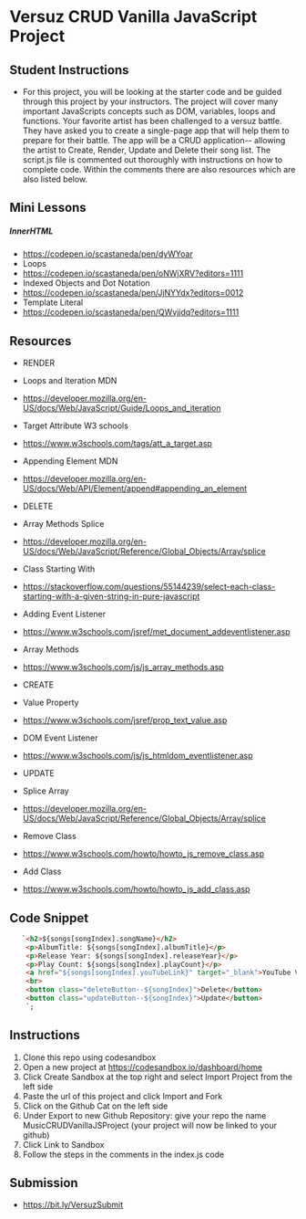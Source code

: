 # Versuz CRUD Vanilla JavaScript Project

## Student Instructions

- For this project, you will be looking at the starter code and be guided through this project by your instructors. The project will cover many important JavaScripts concepts such as DOM, variables, loops and functions. Your favorite artist has been challenged to a versuz battle. They have asked you to create a single-page app that will help them to prepare for their battle. The app will be a CRUD application-- allowing the artist to Create, Render, Update and Delete their song list. The script.js file is commented out thoroughly with instructions on how to complete code. Within the comments there are also resources which are also listed below. 

## Mini Lessons 
##### InnerHTML
- https://codepen.io/scastaneda/pen/dyWYoar
- Loops 
- https://codepen.io/scastaneda/pen/oNWjXRV?editors=1111
- Indexed Objects and Dot Notation
- https://codepen.io/scastaneda/pen/JjNYYdx?editors=0012
- Template Literal
- https://codepen.io/scastaneda/pen/QWvjjdq?editors=1111
## Resources
- RENDER
- Loops and Iteration MDN
- https://developer.mozilla.org/en-US/docs/Web/JavaScript/Guide/Loops_and_iteration
- Target Attribute W3 schools
- https://www.w3schools.com/tags/att_a_target.asp
- Appending Element MDN
- https://developer.mozilla.org/en-US/docs/Web/API/Element/append#appending_an_element
- DELETE
- Array Methods Splice
- https://developer.mozilla.org/en-US/docs/Web/JavaScript/Reference/Global_Objects/Array/splice
- Class Starting With 
- https://stackoverflow.com/questions/55144239/select-each-class-starting-with-a-given-string-in-pure-javascript
- Adding Event Listener
- https://www.w3schools.com/jsref/met_document_addeventlistener.asp
- Array Methods 
- https://www.w3schools.com/js/js_array_methods.asp
- CREATE
- Value Property 
- https://www.w3schools.com/jsref/prop_text_value.asp
- DOM Event Listener 
- https://www.w3schools.com/js/js_htmldom_eventlistener.asp

- UPDATE 
- Splice Array 
- https://developer.mozilla.org/en-US/docs/Web/JavaScript/Reference/Global_Objects/Array/splice
- Remove Class
- https://www.w3schools.com/howto/howto_js_remove_class.asp
- Add Class 
- https://www.w3schools.com/howto/howto_js_add_class.asp

## Code Snippet 
```html
   `<h2>${songs[songIndex].songName}</h2>
    <p>AlbumTitle: ${songs[songIndex].albumTitle}</p>
    <p>Release Year: ${songs[songIndex].releaseYear}</p>
    <p>Play Count: ${songs[songIndex].playCount}</p>
    <a href="${songs[songIndex].youTubeLink}" target="_blank">YouTube Video</a>
    <br>
    <button class="deleteButton--${songIndex}">Delete</button>
    <button class="updateButton--${songIndex}">Update</button>
    `;
```

## Instructions

1. Clone this repo using codesandbox
2. Open a new project at https://codesandbox.io/dashboard/home
3. Click Create Sandbox at the top right and select Import Project from the left side
4. Paste the url of this project and click Import and Fork
5. Click on the Github Cat on the left side
6. Under Export to new Github Repository: give your repo the name MusicCRUDVanillaJSProject (your project will now be linked to your github)
7. Click Link to Sandbox
8. Follow the steps in the comments in the index.js code

## Submission 

- https://bit.ly/VersuzSubmit
